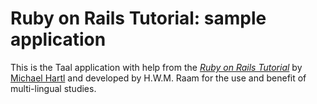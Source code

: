 # Ruby on Rails Tutorial: sample application

This is the Taal application with help from
the [*Ruby on Rails Tutorial*](http://railstutorial.org/)
by [Michael Hartl](http://michaelhartl.com/)
and developed by H.W.M. Raam for the use and benefit
of multi-lingual studies.
 
